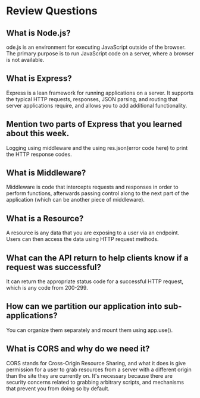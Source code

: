 # Review Questions

## What is Node.js?

ode.js is an environment for executing JavaScript outside of the browser. The primary purpose is to run JavaScript code on a server, where a browser is not available.

## What is Express?

Express is a lean framework for running applications on a server. It supports the typical HTTP requests, responses, JSON parsing, and routing that server applications require, and allows you to add additional functionality.

## Mention two parts of Express that you learned about this week.

Logging using middleware and the using res.json(error code here) to print the HTTP response codes.

## What is Middleware?

Middleware is code that intercepts requests and responses in order to perform functions, afterwards passing control along to the next part of the application (which can be another piece of middleware).

## What is a Resource?

A resource is any data that you are exposing to a user via an endpoint. Users can then access the data using HTTP request methods.

## What can the API return to help clients know if a request was successful?

It can return the appropriate status code for a successful HTTP request, which is any
code from 200-299.

## How can we partition our application into sub-applications?

You can organize them separately and mount them using app.use().

## What is CORS and why do we need it?

CORS stands for Cross-Origin Resource Sharing, and what it does is give permission for a user to grab resources from a server with a different origin than the site they are currently on. It's necessary because there are security concerns related to grabbing arbitrary scripts, and mechanisms that prevent you from doing so by default.
